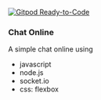 [![Gitpod Ready-to-Code](https://img.shields.io/badge/Gitpod-Ready--to--Code-blue?logo=gitpod)](https://gitpod.io/#https://github.com/Cristian-Menguer/online-chat-flexbox) 

### Chat Online

A simple chat online using 

- javascript
- node.js
- socket.io
- css: flexbox
